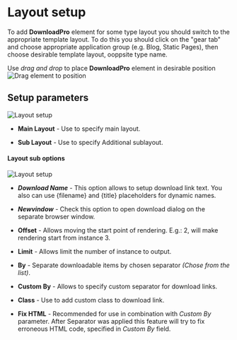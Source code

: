 # Layout setup

To add **DownloadPro** element for some type layout you should switch to the appropriate template layout. To do this you should click on the "gear tab" and choose
appropriate application group (e.g. Blog, Static Pages), then choose desirable template layout, ooppsite type name.

Use *drag and drop* to place **DownloadPro** element in desirable position
![Drag element to position](/images/drag_to_position.png)

## Setup parameters

![Layout setup](/images/layout_setup.png)

- **Main Layout** - Use to specify main layout.

- **Sub Layout** - Use to specify Additional sublayout.

#### Layout sub options

![Layout setup](/images/layout_setup_additional.png)

- ***Download Name*** - This option allows to setup download link text. You also can use {filename} and {title} placeholders for dynamic names.

- ***Newvindow*** - Check this option to open download dialog on the separate browser window.

- **Offset** - Allows moving the start point of rendering. E.g.: 2, will make rendering start from instance 3.

- **Limit** - Allows limit the number of instance to output.

- **By** - Separate downloadable items by chosen separator *(Chose from the list)*.

- **Custom By** - Allows to specify custom separator for download links.

- **Class** - Use to add custom class to download link.

- **Fix HTML** - Recommended for use in combination with *Custom By* parameter. After Separator was applied this feature will try to fix erroneous HTML code, specified in *Custom By* field.
